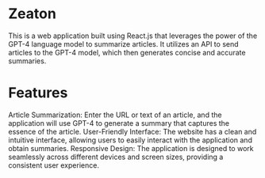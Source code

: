 # Zeaton
This is a web application built using React.js that leverages the power of the GPT-4 language model to summarize articles. It utilizes an API to send articles to the GPT-4 model, which then generates concise and accurate summaries.

# Features
Article Summarization: Enter the URL or text of an article, and the application will use GPT-4 to generate a summary that captures the essence of the article.
User-Friendly Interface: The website has a clean and intuitive interface, allowing users to easily interact with the application and obtain summaries.
Responsive Design: The application is designed to work seamlessly across different devices and screen sizes, providing a consistent user experience.


